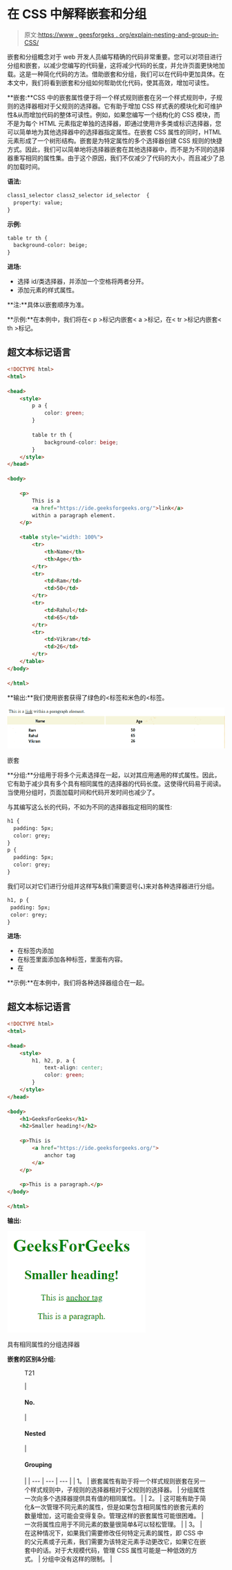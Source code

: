 # 在 CSS 中解释嵌套和分组

> 原文:[https://www . geesforgeks . org/explain-nesting-and-group-in-CSS/](https://www.geeksforgeeks.org/explain-nesting-and-grouping-in-css/)

嵌套和分组概念对于 web 开发人员编写精确的代码非常重要。您可以对项目进行分组和嵌套，以减少您编写的代码量，这将减少代码的长度，并允许页面更快地加载。这是一种简化代码的方法。借助嵌套和分组，我们可以在代码中更加具体。在本文中，我们将看到嵌套和分组如何帮助优化代码，使其高效，增加可读性。

**嵌套:**CSS 中的嵌套属性便于将一个样式规则嵌套在另一个样式规则中，子规则的选择器相对于父规则的选择器。它有助于增加 CSS 样式表的模块化和可维护性&从而增加代码的整体可读性。例如，如果您编写一个结构化的 CSS 模块，而不是为每个 HTML 元素指定单独的选择器，即通过使用许多类或标识选择器，您可以简单地为其他选择器中的选择器指定属性。在嵌套 CSS 属性的同时，HTML 元素形成了一个树形结构。嵌套是为特定属性的多个选择器创建 CSS 规则的快捷方式。因此，我们可以简单地将选择器嵌套在其他选择器中，而不是为不同的选择器重写相同的属性集。由于这个原因，我们不仅减少了代码的大小，而且减少了总的加载时间。

**语法:**

```html
class1_selector class2_selector id_selector  {
  property: value;
}
```

**示例:**

```html
table tr th {
  background-color: beige;
}
```

**进场:**

*   选择 id/类选择器，并添加一个空格将两者分开。
*   添加元素的样式属性。

**注:**具体以嵌套顺序为准。

**示例:**在本例中，我们将在< p >标记内嵌套< a >标记，在< tr >标记内嵌套< th >标记。

## 超文本标记语言

```html
<!DOCTYPE html>
<html>

<head>
    <style>
        p a {
            color: green;
        }

        table tr th {
            background-color: beige;
        }
    </style>
</head>

<body>

    <p>
        This is a
        <a href="https://ide.geeksforgeeks.org/">link</a>
        within a paragraph element.
    </p>

    <table style="width: 100%">
        <tr>
            <th>Name</th>
            <th>Age</th>
        </tr>
        <tr>
            <td>Ram</td>
            <td>50</td>
        </tr>
        <tr>
            <td>Rahul</td>
            <td>65</td>
        </tr>
        <tr>
            <td>Vikram</td>
            <td>26</td>
        </tr>
    </table>
</body>

</html>
```

**输出:**我们使用嵌套获得了绿色的<标签和米色的<标签。

![](img/e0410a48317423e044020dcbc0f7b8c6.png)

嵌套

**分组:**分组用于将多个元素选择在一起，以对其应用通用的样式属性。因此，它有助于减少具有多个具有相同属性的选择器的代码长度。这使得代码易于阅读。当使用分组时，页面加载时间和代码开发时间也减少了。

与其编写这么长的代码，不如为不同的选择器指定相同的属性:

```html
h1 {
  padding: 5px;
  color: grey;
}
p {
  padding: 5px;
  color: grey;
}
```

我们可以对它们进行分组并这样写&我们需要逗号(**、**)来对各种选择器进行分组。

```html
h1, p {
 padding: 5px;
 color: grey;
}
```

**进场:**

*   在标签内添加
*   在标签里面添加各种标签，里面有内容。
*   在

**示例:**在本例中，我们将各种选择器组合在一起。

## 超文本标记语言

```html
<!DOCTYPE html>
<html>

<head>
    <style>
        h1, h2, p, a {
            text-align: center;
            color: green;
        }
    </style>
</head>

<body>
    <h1>GeeksForGeeks</h1>
    <h2>Smaller heading!</h2>

    <p>This is
        <a href="https://ide.geeksforgeeks.org/">
            anchor tag
        </a>
    </p>

    <p>This is a paragraph.</p>
</body>

</html>
```

**输出:**

![](img/117bef2a6ce4804cf2bf3a02e3849640.png)

具有相同属性的分组选择器

**嵌套的区别&分组:**

<figure class="table">T21

| 

#### No.

 | 

#### Nested

 | 

#### Grouping

 |
| --- | --- | --- |
| 1。 | 嵌套属性有助于将一个样式规则嵌套在另一个样式规则中，子规则的选择器相对于父规则的选择器。 | 分组属性一次向多个选择器提供具有值的相同属性。 |
| 2。 | 这可能有助于简化&一次管理不同元素的属性，但是如果包含相同属性的嵌套元素的数量增加，这可能会变得复杂。管理这样的嵌套属性可能很困难。 | 一次将属性应用于不同元素的数量很简单&可以轻松管理。 |
| 3。 | 在这种情况下，如果我们需要修改任何特定元素的属性，即 CSS 中的父元素或子元素，我们需要为该特定元素手动更改它，如果它在嵌套中的话。对于大规模代码，管理 CSS 属性可能是一种低效的方式。 | 分组中没有这样的限制。 |

</figure>